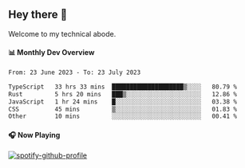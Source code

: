 ## Hey there 👋

Welcome to my technical abode.

#### 📊 Monthly Dev Overview
<!--START_SECTION:waka-->

```txt
From: 23 June 2023 - To: 23 July 2023

TypeScript   33 hrs 33 mins  ████████████████████▒░░░░   80.79 %
Rust         5 hrs 20 mins   ███▒░░░░░░░░░░░░░░░░░░░░░   12.86 %
JavaScript   1 hr 24 mins    █░░░░░░░░░░░░░░░░░░░░░░░░   03.38 %
CSS          45 mins         ▒░░░░░░░░░░░░░░░░░░░░░░░░   01.83 %
Other        10 mins         ░░░░░░░░░░░░░░░░░░░░░░░░░   00.41 %
```

<!--END_SECTION:waka-->

#### 🎧 Now Playing

[![spotify-github-profile](https://spotify-github-profile.vercel.app/api/view?uid=james2mid&cover_image=true&theme=natemoo-re)](https://open.spotify.com/user/james2mid?si=2b3baf2b09cb499e)
